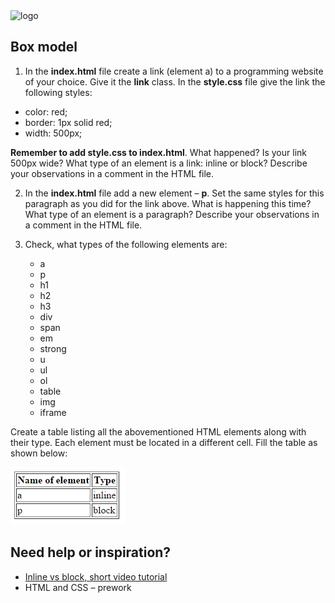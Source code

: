 <img alt="logo" src="http://coderslab.pl/svg/logo-coderslab.svg" width="400">

## Box model
1. In the **index.html** file create a link (element a) to a programming website of your choice. Give it the **link** class. In the **style.css** file give the link the following styles:
  * color: red;
  * border: 1px solid red;
  * width: 500px;

  **Remember to add style.css to index.html**. What happened? Is your link 500px wide? What type of an element is a link: inline or block? Describe your observations in a comment in the HTML file.

2. In the **index.html** file add a new element &ndash; **p**. Set the same styles for this paragraph as you did for the link above. What is happening this time? What type of an element is a paragraph? Describe your observations in a comment in the HTML file.

3. Check, what types of the following elements are:

    * a
    * p
    * h1
    * h2
    * h3
    * div
    * span
    * em
    * strong
    * u
    * ul
    * ol
    * table
    * img
    * iframe

Create a table listing all the abovementioned HTML elements along with their type. Each element must be located in a different cell. Fill the table as shown below:

 ![List of characters](images/box_model.png)

## Need help or inspiration?

* [Inline vs block, short video tutorial](https://www.youtube.com/watch?v=bOh9WjucNsA)
* HTML and CSS &ndash; prework
